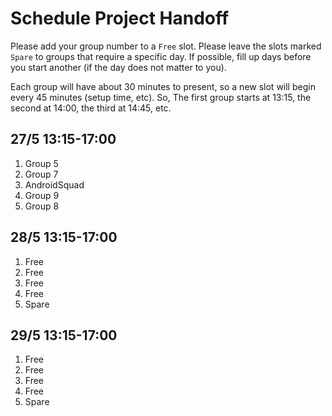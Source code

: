 # Schedule Project Handoff

Please add your group number to a `Free` slot. Please leave the slots marked `Spare` to groups that require a specific day. If possible, fill up days before you start another (if the day does not matter to you).

Each group will have about 30 minutes to present, so a new slot will begin every 45 minutes (setup time, etc). So, The first group starts at 13:15, the second at 14:00, the third at 14:45, etc.

## 27/5 13:15-17:00

1. Group 5
2. Group 7
3. AndroidSquad
4. Group 9
5. Group 8

## 28/5 13:15-17:00

1. Free
2. Free
3. Free
4. Free
5. Spare

## 29/5 13:15-17:00

1. Free
2. Free
3. Free
4. Free
5. Spare
